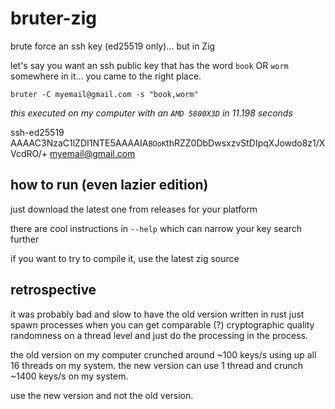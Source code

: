 # bruter-zig

brute force an ssh key (ed25519 only)... but in Zig

let's say you want an ssh public key that has the word `book` OR `worm` somewhere in it...
you came to the right place.

```
bruter -C myemail@gmail.com -s "book,worm"
```
*this executed on my computer with an `AMD 5800X3D` in 11.198 seconds*

ssh-ed25519 AAAAC3NzaC1lZDI1NTE5AAAAIA`BOoK`thRZZ0DbDwsxzvStDIpqXJowdo8z1/XVcdRO/+ myemail@gmail.com

## how to run (even lazier edition)

just download the latest one from releases for your platform

there are cool instructions in `--help` which can narrow your key search further

if you want to try to compile it, use the latest zig source

## retrospective

it was probably bad and slow to have the old version written in rust just spawn processes
when you can get comparable (?) cryptographic quality randomness on a thread level and just
do the processing in the process.

the old version on my computer crunched around ~100 keys/s using up all 16 threads on my system.
the new version can use 1 thread and crunch ~1400 keys/s on my system.

use the new version and not the old version.

